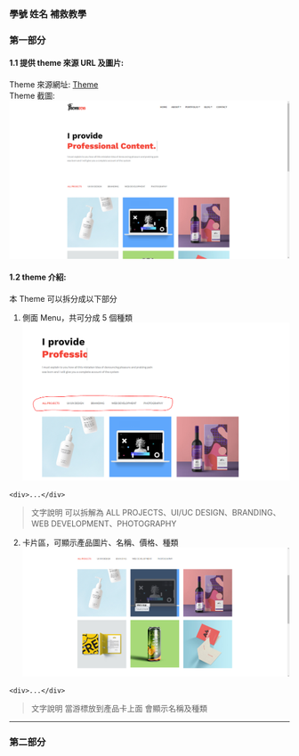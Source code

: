 ### 學號 姓名 補救教學

### 第一部分

#### 1.1 提供 theme 來源 URL 及圖片:

Theme 來源網址: [Theme](https://themefisher.com/products/thomson)<br>
Theme 截圖: ![Theme](p1.png)

#### 1.2 theme 介紹:

本 Theme 可以拆分成以下部分

1. 側面 Menu，共可分成 5 個種類
   ![img_1-2-1](p2.png)

```
<div>...</div>
```

> 文字說明
> 可以拆解為 ALL PROJECTS、UI/UC DESIGN、BRANDING、WEB DEVELOPMENT、PHOTOGRAPHY

2. 卡片區，可顯示產品圖片、名稱、價格、種類
   ![img_1-2-2](P3.PNG)

```
<div>...</div>
```

> 文字說明
> 當游標放到產品卡上面 會顯示名稱及種類

---

### 第二部分
